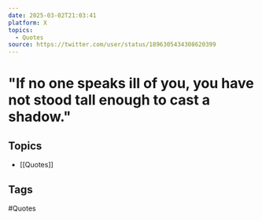 ```yaml
---
date: 2025-03-02T21:03:41
platform: X
topics:
  - Quotes
source: https://twitter.com/user/status/1896305434308620399
---
```

# "If no one speaks ill of you, you have not stood tall enough to cast a shadow."

## Topics
- [[Quotes]]

## Tags
#Quotes